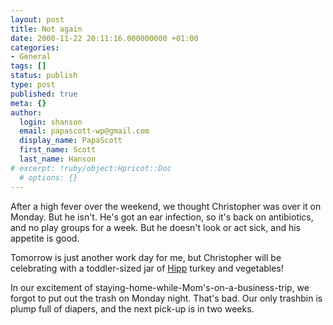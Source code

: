 ```yaml
---
layout: post
title: Not again
date: 2000-11-22 20:11:16.000000000 +01:00
categories:
- General
tags: []
status: publish
type: post
published: true
meta: {}
author:
  login: shanson
  email: papascott-wp@gmail.com
  display_name: PapaScott
  first_name: Scott
  last_name: Hanson
# excerpt: !ruby/object:Hpricot::Doc
  # options: {}
---
```

<p>After a high fever over the weekend, we thought Christopher was over it on Monday. But he isn't. He's got an ear infection, so it's back on antibiotics, and no play groups for a week. But he doesn't look or act sick, and his appetite is good.</p>
<p>Tomorrow is just another work day for me, but Christopher will be celebrating with a toddler-sized jar of <a href="http://www.hipp.de">Hipp</a> turkey and vegetables!</p>
<p>In our excitement of staying-home-while-Mom's-on-a-business-trip, we forgot to put out the trash on Monday night. That's bad. Our only trashbin is plump full of diapers, and the next pick-up is in two weeks.</p>
